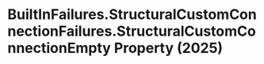 # BuiltInFailures.StructuralCustomConnectionFailures.StructuralCustomConnectionEmpty Property (2025)

﻿